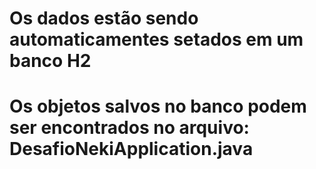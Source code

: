 # Os dados estão sendo automaticamentes setados em um banco H2

# Os objetos salvos no banco podem ser encontrados no arquivo: DesafioNekiApplication.java 
